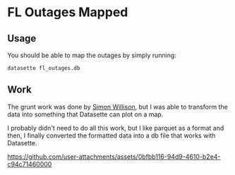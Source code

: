 # FL Outages Mapped

## Usage

You should be able to map the outages by simply running:

```
datasette fl_outages.db
```

## Work

The grunt work was done by
[Simon Willison](https://github.com/simonw/scrape-florida-outages), but I was
 able to transform the data into something that Datasette can plot on a map.

I probably didn't need to do all this work, but I like parquet as a format and
then, I finally converted the formatted data into a db file that works with
Datasette.



https://github.com/user-attachments/assets/0bfbb116-94d9-4610-b2e4-c94c71460000

